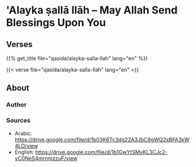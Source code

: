 # 'Alayka ṣallā llāh – May Allah Send Blessings Upon You

## Verses

{{% get_title  file="qasida/alayka-salla-llah" lang="en" %}}

{{< verse file="qasida/alayka-salla-llah" lang="en" >}}

## About

### Author

### Sources

- Arabic: https://drive.google.com/file/d/1b03K6Tc3dg22A3JbC9gWQ2xBFA3kW4LO/view
- English: https://drive.google.com/file/d/1b1GwYtSMyKL3CJc2-vC0NeS4mrnmzzuF/view
